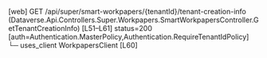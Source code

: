 [web] GET /api/super/smart-workpapers/{tenantId}/tenant-creation-info  (Dataverse.Api.Controllers.Super.Workpapers.SmartWorkpapersController.GetTenantCreationInfo)  [L51–L61] status=200 [auth=Authentication.MasterPolicy,Authentication.RequireTenantIdPolicy]
  └─ uses_client WorkpapersClient [L60]

